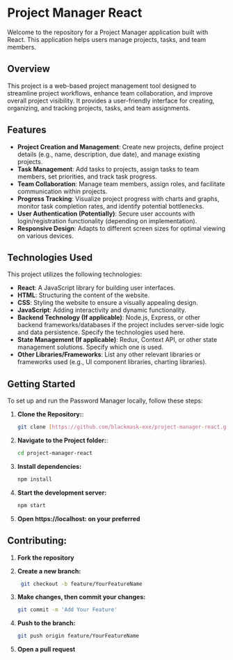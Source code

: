 # Project Manager React

Welcome to the repository for a Project Manager application built with React. This application helps users manage projects, tasks, and team members.

## Overview

This project is a web-based project management tool designed to streamline project workflows, enhance team collaboration, and improve overall project visibility. It provides a user-friendly interface for creating, organizing, and tracking projects, tasks, and team assignments.

## Features

- **Project Creation and Management**: Create new projects, define project details (e.g., name, description, due date), and manage existing projects.
- **Task Management**: Add tasks to projects, assign tasks to team members, set priorities, and track task progress.
- **Team Collaboration**: Manage team members, assign roles, and facilitate communication within projects.
- **Progress Tracking**: Visualize project progress with charts and graphs, monitor task completion rates, and identify potential bottlenecks.
- **User Authentication (Potentially)**: Secure user accounts with login/registration functionality (depending on implementation).
- **Responsive Design**: Adapts to different screen sizes for optimal viewing on various devices.

## Technologies Used

This project utilizes the following technologies:

- **React**: A JavaScript library for building user interfaces.
- **HTML**: Structuring the content of the website.
- **CSS**: Styling the website to ensure a visually appealing design.
- **JavaScript**: Adding interactivity and dynamic functionality.
- **Backend Technology (If applicable)**: Node.js, Express, or other backend frameworks/databases if the project includes server-side logic and data persistence. Specify the technologies used here.
- **State Management (If applicable)**: Redux, Context API, or other state management solutions. Specify which one is used.
- **Other Libraries/Frameworks**: List any other relevant libraries or frameworks used (e.g., UI component libraries, charting libraries).

## Getting Started

To set up and run the Password Manager locally, follow these steps:

1. **Clone the Repository:**:

   ```bash
   git clone [https://github.com/blackmask-exe/project-manager-react.git](https://github.com/blackmask-exe/project-manager-react.git)
   ```

2. **Navigate to the Project folder:**:

   ```bash
   cd project-manager-react
   ```

3. **Install dependencies:**
   ```bash
   npm install
   ```
4. **Start the development server:**

   ```bash
   npm start
   ```

5. **Open https://localhost:<port based on prompt when starting development server> on your preferred**

## Contributing:

1. **Fork the repository**

2. **Create a new branch:**

   ```bash
    git checkout -b feature/YourFeatureName

   ```

3. **Make changes, then commit your changes:**

   ```bash
   git commit -m 'Add Your Feature'
   ```

4. **Push to the branch:**

   ```bash
   git push origin feature/YourFeatureName
   ```

5. **Open a pull request**
